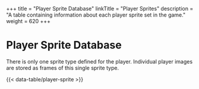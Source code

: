 +++
title = "Player Sprite Database"
linkTitle = "Player Sprites"
description = "A table containing information about each player sprite set in the game."
weight = 620
+++

# Player Sprite Database

There is only one sprite type defined for the player. Individual player images are stored as frames of this single sprite type.

{{< data-table/player-sprite >}}
